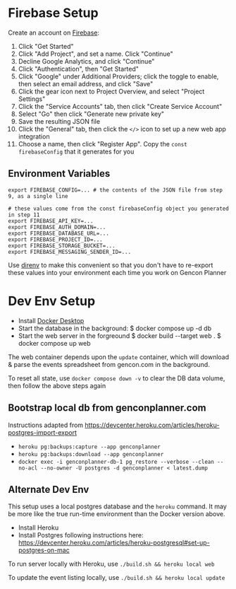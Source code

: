 # Firebase Setup

Create an account on [Firebase](https://firebase.google.com/):

1. Click "Get Started"
2. Click "Add Project", and set a name. Click "Continue"
3. Decline Google Analytics, and click "Continue"
4. Click "Authentication", then "Get Started"
5. Click "Google" under Additional Providers; click the toggle to enable,
then select an email address, and click "Save"
6. Click the gear icon next to Project Overview, and select "Project
Settings"
7. Click the "Service Accounts" tab, then click "Create Service Account"
8. Select "Go" then click "Generate new private key"
9. Save the resulting JSON file
10. Click the "General" tab, then click the `</>` icon to set up a new web
app integration
11. Choose a name, then click "Register App". Copy the `const
firebaseConfig` that it generates for you

## Environment Variables

```
export FIREBASE_CONFIG=... # the contents of the JSON file from step 9, as a single line

# these values come from the const firebaseConfig object you generated in step 11
export FIREBASE_API_KEY=...
export FIREBASE_AUTH_DOMAIN=...
export FIREBASE_DATABASE_URL=...
export FIREBASE_PROJECT_ID=...
export FIREBASE_STORAGE_BUCKET=...
export FIREBASE_MESSAGING_SENDER_ID=...
```

Use [direnv](https://direnv.net/) to make this convenient so that you don't
have to re-export these values into your environment each time you work on
Gencon Planner


# Dev Env Setup

* Install [Docker Desktop](https://www.docker.com/products/docker-desktop/)
* Start the database in the background:
    $ docker compose up -d db
* Start the web server in the forgreound
    $ docker build --target web .
    $ docker compose up web

The web container depends upon the `update` container, which will download &
parse the events spreadsheet from gencon.com in the background.

To reset all state, use `docker compose down -v` to clear the DB data
volume, then follow the above steps again

## Bootstrap local db from genconplanner.com

Instructions adapted from https://devcenter.heroku.com/articles/heroku-postgres-import-export

* `heroku pg:backups:capture --app genconplanner`
* `heroku pg:backups:download --app genconplanner`
* `docker exec -i genconplanner-db-1 pg_restore --verbose --clean --no-acl --no-owner -U postgres -d genconplanner < latest.dump`

## Alternate Dev Env

This setup uses a local postgres database and the `heroku` command. It may
be more like the true run-time environment than the Docker version above.

* Install Heroku
* Install Postgres following instructions here: https://devcenter.heroku.com/articles/heroku-postgresql#set-up-postgres-on-mac

To run server locally with Heroku, use `./build.sh && heroku local web`

To update the event listing locally, use `./build.sh && heroku local update`
